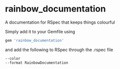 # rainbow_documentation
A documentation for RSpec that keeps things colourful

Simply add it to your Gemfile using 

```ruby
gem 'rainbow_documentation'
```

and add the following to RSpec through the .rspec file

```
--color
--format RainbowDocumentation
```

